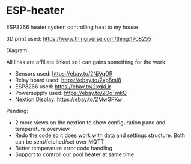 # ESP-heater
ESP8266 heater system controlling heat to my house

3D print used: https://www.thingiverse.com/thing:1708255

Diagram: 


All links are affiliate linked so I can gains something for the work. 
* Sensors used:  https://ebay.to/2NjVqOR
* Relay board used: https://ebay.to/2xp8mI8
* ESP8266 used: https://ebay.to/2xgkLir
* Powersupply used: https://ebay.to/2OoTmkQ
* Nextion Display: https://ebay.to/2MwGPKw


Pending:
* 2 more views on the nextion to show configuration pane and temperature overview
* Redo the code so it does work with data and settings structure. Both can be sent/fetched/set over MQTT
* Better temperature error code handling
* Support to controll our pool heater at same time. 

